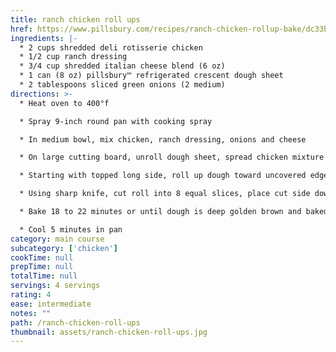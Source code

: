 ```yaml
---
title: ranch chicken roll ups
href: https://www.pillsbury.com/recipes/ranch-chicken-rollup-bake/dc33ba58-797f-4b38-b952-d61ca4b4d9d6
ingredients: |-
  * 2 cups shredded deli rotisserie chicken
  * 1/2 cup ranch dressing
  * 3/4 cup shredded italian cheese blend (6 oz)
  * 1 can (8 oz) pillsbury™ refrigerated crescent dough sheet
  * 2 tablespoons sliced green onions (2 medium)
directions: >-
  * Heat oven to 400°f

  * Spray 9-inch round pan with cooking spray

  * In medium bowl, mix chicken, ranch dressing, onions and cheese

  * On large cutting board, unroll dough sheet, spread chicken mixture evenly over dough, leaving about 1/2 inch on 1 long side uncovered

  * Starting with topped long side, roll up dough toward uncovered edge, pinch seam to seal tightly

  * Using sharp knife, cut roll into 8 equal slices, place cut side down in pan

  * Bake 18 to 22 minutes or until dough is deep golden brown and baked through

  * Cool 5 minutes in pan
category: main course
subcategory: ['chicken']
cookTime: null
prepTime: null
totalTime: null
servings: 4 servings
rating: 4
ease: intermediate
notes: ""
path: /ranch-chicken-roll-ups
thumbnail: assets/ranch-chicken-roll-ups.jpg
---
```

